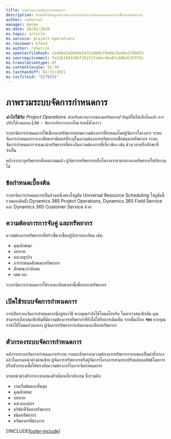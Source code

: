 ```yaml
---
title: ภาพรวมระบบจัดการกำหนดการ
description: หัวข้อนี้ให้ข้อมูลเกี่ยวกับการทำงานกับระบบจัดการกำหนดการเพื่อจองทรัพยากร
author: ruhercul
manager: Annbe
ms.date: 10/01/2020
ms.topic: article
ms.service: project-operations
ms.reviewer: kfend
ms.author: ruhercul
ms.openlocfilehash: e14dbe5abb69a547e2d09ef9e6bcba48e1f89455
ms.sourcegitcommit: fa32b1893286f20271fa4ec4be8fc68bd135f53c
ms.translationtype: HT
ms.contentlocale: th-TH
ms.lasthandoff: 02/15/2021
ms.locfileid: "5279251"
---
```

# <a name="schedule-assistant-overview"></a>ภาพรวมระบบจัดการกำหนดการ

_**นำไปใช้กับ:** Project Operations สำหรับสถานการณ์ตามทรัพยากร/วัสดุที่ไม่ได้เก็บในคลัง การปรับใช้งานแบบ Lite - จัดการกับการออกใบแจ้งหนี้ชั่วคราว_

ระบบจัดการกำหนดการใช้เพื่อจองทรัพยากรตามความต้องการที่กำหนดโดยผู้จัดการโครงการ ระบบจัดการกำหนดการจะอาศัยพารามิเตอร์ที่ระบุในความต้องการทรัพยากรเพื่อค้นหาทรัพยากร ระบบจัดการกำหนดการจะแนะนำทรัพยากรที่ตรงกับความต้องการที่เกี่ยวข้อง เช่น ช่วงเวลาหรือทักษะที่จำเป็น

หลังจากระบุทรัพยากรที่เหมาะสมแล้ว ผู้จัดการทรัพยากรหรือโครงการสามารถจองทรัพยากรให้กับงานได้

## <a name="prerequisites"></a>ข้อกำหนดเบื้องต้น

ระบบจัดการกำหนดการเป็นส่วนหนึ่งของโซลูชัน Universal Resource Scheduling โซลูชันนี้รวมและติดตั้ง Dynamics 365 Project Operations, Dynamics 365 Field Service และ Dynamics 365 Customer Service ด้วย

## <a name="matching-requirements-and-resources"></a>ความต้องการการจับคู่ และทรัพยากร

ความต้องการทรัพยากรที่สร้างขึ้นจะขึ้นอยู่กับรายละเอียด เช่น:

-   คุณลักษณะ
-   บทบาท
-   หน่วยธุรกิจ
-   การกำหนดลักษณะทรัพยากร
-   ลักษณะกำลังคน
-   เขตเวลา

ระบบจัดการกำหนดการใช้รายละเอียดเหล่านี้เพื่อกรองทรัพยากร

## <a name="launch-the-schedule-assistant"></a>เปิดใช้ระบบจัดการกำหนดการ

การเปิดระบบจัดการกำหนดการมีอยู่สองวิธี หากคุณกำลังใช้โหมดไฮบริด ในตารางสมาชิกทีม คุณสามารถเลือกสมาชิกทีมที่มีความต้องการทรัพยากรที่ยังไม่ได้รับการเติมเต็ม จากนั้นเลือก **จอง** หากคุณกำลังใช้โหมดส่วนกลาง ผู้จัดการทรัพยากรจะค้นหาและเลือกทรัพยากร

## <a name="schedule-assistant-filters"></a>ตัวกรองระบบจัดการกำหนดการ

หลังจากระบบจัดการกำหนดการทำงาน รายละเอียดจากความต้องการทรัพยากรจะแสดงเป็นค่าที่กรองแล้วในบานหน้าต่างด้านซ้าย ผู้จัดการทรัพยากรหรือผู้จัดการโครงการสามารถปรับแต่งผลลัพธ์โดยการปรับตัวกรองเพื่อให้ตรงกับความต้องการในการจัดกำหนดการ

บานหน้าต่างตัวกรองจะแสดงตัวเลือกเกี่ยวกับงาน ซึ่งรวมถึง:

-   งานเริ่มต้นและสิ้นสุด
-   คุณลักษณะ
-   บทบาท
-   หน่วยองค์กร
-   บริษัทที่จัดหาทรัพยากร
-   ชนิดทรัพยากร
-   ทรัพยากรที่ต้องการ


[!INCLUDE[footer-include](../includes/footer-banner.md)]